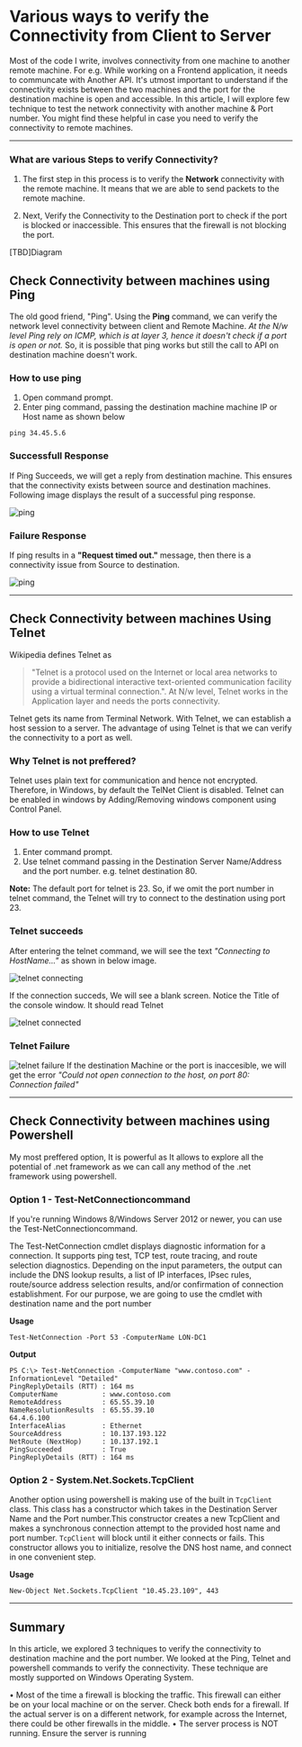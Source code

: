  # Various ways to verify the Connectivity from Client to Server

Most of the code I write, involves connectivity from one machine to another remote machine. For e.g. While working on a Frontend application, it needs to communcate with Another API. It's utmost important to understand if the connectivity exists between the two machines and the port for the destination machine is open and accessible. In this article, I will explore few technique to test the network connectivity with another machine & Port number. You might find these helpful in case you need to verify the connectivity to remote machines.

***

### What are various Steps to verify Connectivity?

1. The first step in this process is to verify the **Network** connectivity with the remote machine. It means that we are able to send packets to the remote machine.

2. Next, Verify the Connectivity to the Destination port to check if the port is blocked or inaccessible. This ensures that the firewall is not blocking the port. 

[TBD]Diagram

## Check Connectivity between machines using Ping

The old good friend, "Ping". Using the **Ping** command, we can verify the network level connectivity between client and Remote Machine.
*At the N/w level Ping rely on ICMP, which is at layer 3, hence it doesn't check if a port is open or not.*
So, it is possible that ping works but still the call to API on destination machine doesn't work.

### How to use ping

1. Open command prompt.
2. Enter ping command, passing the destination machine machine IP or Host name as shown below

```
ping 34.45.5.6
```

### Successfull Response

If Ping Succeeds, we will get a reply from destination machine. This ensures that the connectivity exists between source and destination machines. Following image displays the result of a successful ping response.

![ping](Images/ping.png)

### Failure Response

If ping results in a **"Request timed out."** message, then there is a connectivity issue from Source to destination.

![ping](Images/pingFailure.png)

***

## Check Connectivity between machines Using Telnet

Wikipedia defines Telnet as 
>"Telnet is a protocol used on the Internet or local area networks to provide a bidirectional interactive text-oriented communication facility using a virtual terminal connection.". At N/w level, Telnet works in the Application layer and needs the ports connectivity.

Telnet gets its name from Terminal Network. With Telnet, we can establish a host session to a server. The advantage of using Telnet is that we can verify the connectivity to a port as well.

### Why Telnet is not preffered?

Telnet uses plain text for communication and hence not encrypted. Therefore, in Windows, by default the TelNet Client is disabled. Telnet can be enabled in windows by Adding/Removing windows component using Control Panel.


### How to use Telnet

1. Enter command prompt.
2. Use telnet command passing in the Destination Server Name/Address and the port number. e.g. telnet destination 80. 

**Note:** The default port for telnet is 23. So, if we omit the port number in telnet command, the  Telnet will try to connect to the destination using port 23.

### Telnet succeeds

After entering the telnet command, we will see the text *"Connecting to HostName..."* as shown in below image.

![telnet connecting](Images/telnetConnecting.png)

If the connection succeds, We will see a blank screen. Notice the Title of the console window. It should read Telnet <DestinationName>

![telnet connected](Images/telnetConnected.png)

### Telnet Failure

![telnet failure](Images/telnetFailure.png)
If the destination Machine or the port is inaccesible, we will get the error *"Could not open connection to the host, on port 80: Connection failed"*

***

## Check Connectivity between machines using Powershell
My most preffered option, It is powerful as It allows to explore all the potential of .net framework as we can call any method of the .net framework using powershell.

### Option 1 - Test-NetConnectioncommand

If you're running Windows 8/Windows Server 2012 or newer, you can use the Test-NetConnectioncommand.

The Test-NetConnection cmdlet displays diagnostic information for a connection. It supports ping test, TCP test, route tracing, and route selection diagnostics. Depending on the input parameters, the output can include the DNS lookup results, a list of IP interfaces, IPsec rules, route/source address selection results, and/or confirmation of connection establishment. For our purpose, we are going to use the cmdlet with destination name and the port number

**Usage**
```
Test-NetConnection -Port 53 -ComputerName LON-DC1
```

**Output**

```
PS C:\> Test-NetConnection -ComputerName "www.contoso.com" -InformationLevel "Detailed"
PingReplyDetails (RTT) : 164 ms
ComputerName           : www.contoso.com
RemoteAddress          : 65.55.39.10
NameResolutionResults  : 65.55.39.10
64.4.6.100
InterfaceAlias         : Ethernet
SourceAddress          : 10.137.193.122
NetRoute (NextHop)     : 10.137.192.1
PingSucceeded          : True
PingReplyDetails (RTT) : 164 ms
```

### Option 2 - System.Net.Sockets.TcpClient

Another option using powershell is making use of the built in `TcpClient` class. This class has a constructor which takes in the Destination Server Name and the Port number.This constructor creates a new TcpClient and makes a synchronous connection attempt to the provided host name and port number. `TcpClient` will block until it either connects or fails. This constructor allows you to initialize, resolve the DNS host name, and connect in one convenient step.

**Usage**

```
New-Object Net.Sockets.TcpClient "10.45.23.109", 443 
```

***

## Summary
In this article, we explored 3 techniques to verify the connectivity to destination machine and the port number. We looked at the Ping, Telnet and powershell commands to verify the connectivity. These technique are mostly supported on Windows Operating System.

• Most of the time a firewall is blocking the traffic. This firewall can either be on your local machine or on the server. Check both ends for a firewall. If the actual server is on a different network, for example across the Internet, there could be other firewalls in the middle.
	• The server process is NOT running. Ensure the server is running